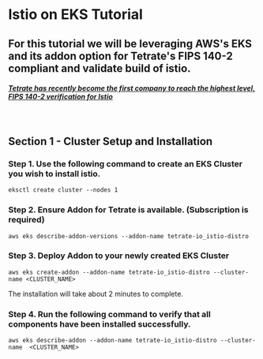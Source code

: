 # Istio on EKS Tutorial 


## For this tutorial we will be leveraging AWS's EKS and its addon option for Tetrate's FIPS 140-2 compliant and validate build of istio.   
##### [Tetrate has recently become the first company to reach the highest level, FIPS 140-2 verification for Istio](https://tetrate.io/blog/tetrate-istio-distro-achieves-fips-certification/)

<br/>

## Section 1 - Cluster Setup and Installation 

### Step 1. Use the following command to create an EKS Cluster you wish to install istio.  

```
eksctl create cluster --nodes 1
```

### Step 2. Ensure Addon for Tetrate is available.  (Subscription is required) 

```
aws eks describe-addon-versions --addon-name tetrate-io_istio-distro 
```

### Step 3. Deploy Addon to your newly created EKS Cluster 

```
aws eks create-addon --addon-name tetrate-io_istio-distro --cluster-name <CLUSTER_NAME>
```
The installation will take about 2 minutes to complete.   


### Step 4. Run the following command to verify that all components have been installed successfully.  

```
aws eks describe-addon --addon-name tetrate-io_istio-distro --cluster-name  <CLUSTER_NAME>
```
